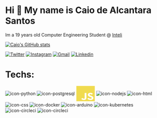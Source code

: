 # Hi 👋 My name is Caio de Alcantara Santos

Im a 19 years old Computer Engineering Student @ <a href="https://www.inteli.edu.br/">Inteli</a>
  
[![Caio's GitHub stats](https://github-readme-stats.vercel.app/api?username=caio-alcantara)](https://github.com/anuraghazra/github-readme-stats)

[![Twitter](https://img.shields.io/badge/Twitter-1DA1F2?style=for-the-badge&logo=twitter&logoColor=white)](https://twitter.com/caiiuu3)
[![Instagram](https://img.shields.io/badge/Instagram-E4405F?style=for-the-badge&logo=instagram&logoColor=white)](https://www.instagram.com/caiiu_3/)
[![Gmail](https://img.shields.io/badge/Gmail-D14836?style=for-the-badge&logo=gmail&logoColor=white)](mailto:caioalcantarasantos3@gmail.com)
[![Linkedin](https://img.shields.io/badge/LinkedIn-0077B5?style=for-the-badge&logo=linkedin&logoColor=white)](https://www.linkedin.com/in/caio-alcantara-santos/)


# Techs: 
<div>
  <img align="center" alt="icon-python" height="50" width="60" src="https://cdn.jsdelivr.net/gh/devicons/devicon/icons/python/python-original.svg" />
  <img align="center" alt="icon-postgresql" height="50" width="60" src="https://cdn.jsdelivr.net/gh/devicons/devicon/icons/postgresql/postgresql-original.svg" />
  <img align="center" alt="icon-javascript" height="50" width="60" src="https://raw.githubusercontent.com/devicons/devicon/master/icons/javascript/javascript-plain.svg" />
  <img align="center" alt="icon-nodejs" height="50" width="60" src="https://cdn.jsdelivr.net/gh/devicons/devicon/icons/nodejs/nodejs-original.svg" />
  <img align="center" alt="icon-html" height="50" width="60" src="https://cdn.jsdelivr.net/gh/devicons/devicon/icons/html5/html5-original.svg" />
  <img align="center" alt="icon-css" height="50" width="60" src="https://cdn.jsdelivr.net/gh/devicons/devicon/icons/css3/css3-original.svg" />
  <img align="center" alt="icon-docker" height="50" width="60" src="https://cdn.jsdelivr.net/gh/devicons/devicon/icons/docker/docker-original.svg" />
  <img align="center" alt="icon-arduino" height="50" width="60" src="https://cdn.jsdelivr.net/gh/devicons/devicon/icons/arduino/arduino-original.svg" />
  <img align="center" alt="icon-kubernetes" height="50" width="60" src="https://cdn.jsdelivr.net/gh/devicons/devicon/icons/kubernetes/kubernetes-original.svg" />
  <img align="center" alt="icon-circleci" height="50" width="60" src="https://cdn.jsdelivr.net/gh/devicons/devicon/icons/circleci/circleci-plain.svg" />
  <img align="center" alt="icon-circleci" height="50" width="60" src="https://cdn.jsdelivr.net/gh/devicons/devicon/icons/ros/ros-original.svg" />
</div>


